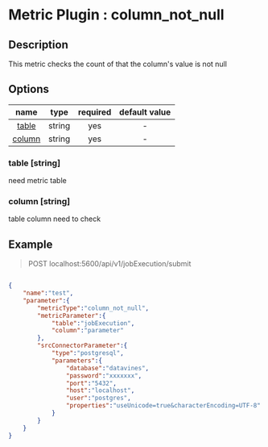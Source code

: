# Metric Plugin : column_not_null

## Description

This metric checks the count of that the column's value is not null 

## Options

|               name               |  type  |  required  | default value |
|:--------------------------------:|:------:|:----------:|:-------------:|
|      [table](#table-string)      | string |    yes     |       -       |
|     [column](#column-string)     | string |    yes     |       -       |

### table [string]
need metric table

### column [string]
table column need to check

## Example

> POST localhost:5600/api/v1/jobExecution/submit
```json

{
    "name":"test",
    "parameter":{
        "metricType":"column_not_null",
        "metricParameter":{
            "table":"jobExecution",
            "column":"parameter"
        },
        "srcConnectorParameter":{
            "type":"postgresql",
            "parameters":{
                "database":"datavines",
                "password":"xxxxxxx",
                "port":"5432",
                "host":"localhost",
                "user":"postgres",
                "properties":"useUnicode=true&characterEncoding=UTF-8"
            }
        }
    }
}
```